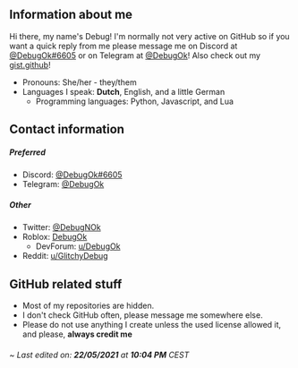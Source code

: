## Information about me
Hi there, my name's Debug! I'm normally not very active on GitHub so if you want a quick reply from me please message me on Discord at [@DebugOk#6605](https://discordapp.com/users/282227463642415104) or on Telegram at [@DebugOk](https://t.me/DebugOk)! Also check out my [gist.github](https://gist.github.com/DebugOk)!

* Pronouns: She/her - they/them
* Languages I speak: __Dutch__, English, and a little German
  * Programming languages: Python, Javascript, and Lua
## Contact information
##### Preferred
* Discord: [@DebugOk#6605](https://discordapp.com/users/282227463642415104)
* Telegram: [@DebugOk](https://t.me/DebugOk)
##### Other
* Twitter: [@DebugNOk](https://twitter.com/DebugNOk)
* Roblox: [DebugOk](https://www.roblox.com/users/1618273159/profile)
  * DevForum: [u/DebugOk](https://devforum.roblox.com/u/DebugOk/)
* Reddit: [u/GlitchyDebug](https://www.reddit.com/user/GlitchyDebug)
## GitHub related stuff
* Most of my repositories are hidden.
* I don't check GitHub often, please message me somewhere else.
* Please do not use anything I create unless the used license allowed it, and please, **__always credit me__**


###### ~ Last edited on: **22/05/2021** at **10:04 PM** CEST
